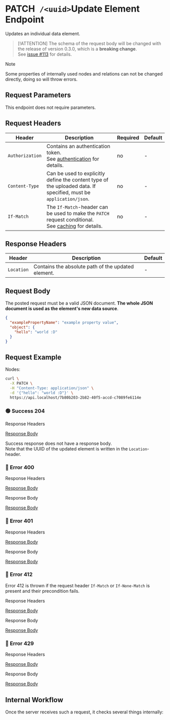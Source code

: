 # <span class="title-url"><span class="method-patch">PATCH</span>` /<uuid>`</span><span class="title-human">Update Element Endpoint</span>

<!-- panels:start -->
<!-- div:left-panel -->

Updates an individual data element.

> [!ATTENTION]
> The schema of the request body will be changed with the release of version 0.3.0, which is a **breaking change**.  
> See [issue #113](https://github.com/ember-nexus/api/issues/113) for details.

> [!NOTE]
> Some properties of internally used nodes and relations can not be changed directly, doing so will throw errors.

## Request Parameters

This endpoint does not require parameters.

## Request Headers

<div class="table-request-headers">

| Header          | Description                                                                                                                   | Required | Default |
|-----------------|-------------------------------------------------------------------------------------------------------------------------------|----------|---------|
| `Authorization` | Contains an authentication token. <br />See [authentication](/concepts/authentication) for details.                           | no       | -       |
| `Content-Type`  | Can be used to explicitly define the content type of the uploaded data. If specified, must be `application/json`.             | no       | -       |
| `If-Match`      | The `If-Match`-header can be used to make the `PATCH` request conditional.<br />See [caching](/concepts/caching) for details. | no       | -       |

</div>

## Response Headers

<div class="table-response-headers">

| Header     | Description                                        | Default |
|------------|----------------------------------------------------| ------- |
| `Location` | Contains the absolute path of the updated element. | -       |

</div>

## Request Body

The posted request must be a valid JSON document. **The whole JSON document is used as the element's new data source**.

```json
{
  "examplePropertyName": "example property value",
  "object": {
    "hello": "world :D"
  }
}
```

## Request Example

Nodes:

```bash
curl \
  -X PATCH \
  -H "Content-Type: application/json" \
  -d '{"hello": "world :D"}' \
  https://api.localhost/7b80b203-2b82-40f5-accd-c7089fe6114e
```

<!-- tabs:start -->

### **🟢 Success 204**

<div class="code-title auto-refresh">Response Headers</div>

[Response Body](./patch-element/204-response-header.txt ':include :type=code')

Success response does not have a response body.  
Note that the UUID of the updated element is written in the `Location`-header.

### **🔴 Error 400**

<div class="code-title auto-refresh">Response Headers</div>

[Response Body](./patch-element/400-response-header.txt ':include :type=code')

<div class="code-title auto-refresh">Response Body</div>

[Response Body](./patch-element/400-response-body.json ':include :type=code problem+json')

### **🔴 Error 401**

<div class="code-title auto-refresh">Response Headers</div>

[Response Body](./patch-element/401-response-header.txt ':include :type=code')

<div class="code-title auto-refresh">Response Body</div>

[Response Body](./patch-element/401-response-body.json ':include :type=code problem+json')

### **🔴 Error 412**

Error 412 is thrown if the request header `If-Match` or `If-None-Match` is present and their precondition fails.

<div class="code-title auto-refresh">Response Headers</div>

[Response Body](./delete-element/412-response-header.txt ':include :type=code')

<div class="code-title auto-refresh">Response Body</div>

[Response Body](./delete-element/412-response-body.json ':include :type=code problem+json')

### **🔴 Error 429**

<div class="code-title">Response Headers</div>

[Response Body](./patch-element/429-response-header.txt ':include :type=code')

<div class="code-title">Response Body</div>

[Response Body](./patch-element/429-response-body.json ':include :type=code problem+json')

<!-- tabs:end -->

<!-- div:right-panel -->

## Internal Workflow

Once the server receives such a request, it checks several things internally:

<div id="graph-container-1" class="graph-container" style="height:1400px"></div>

<!-- panels:end -->

<script>
G6.registerEdge('polyline-edge', {
  draw(cfg, group) {
    const { startPoint, endPoint } = cfg;
    const hgap = Math.abs(endPoint.x - startPoint.x);

    const path = [
      ['M', startPoint.x, startPoint.y],
      [
        'C',
        startPoint.x + hgap / 4,
        startPoint.y,
        endPoint.x - hgap / 2,
        endPoint.y,
        endPoint.x,
        endPoint.y,
      ],
    ];
    const shape = group.addShape('path', {
      attrs: {
        stroke: '#AAB7C4',
        path,
      },
      name: 'path-shape',
    });
    const midPoint = {
      x: (startPoint.x + endPoint.x) / 2,
      y: (startPoint.y + endPoint.y) / 2,
    };
    const label = group.addShape('text', {
      attrs: {
        text: cfg.label + '###########',
        x: midPoint.x,
        y: midPoint.y,
        textAlign: 'center',
        textBaseline: 'middle',
        fill: '#000',
        fontSize: 14,
      },
      name: 'label-shape',
    });
    return shape;
  },
});
renderWorkflow(document.getElementById('graph-container-1'), {
  nodes: [
    { id: 'init', ...workflowStart, label: 'server receives PATCH-request' },
    { id: 'checkToken', ...workflowDecision, label: 'does request contain token?' },
    { id: 'noTokenAction', ...workflowStep, label: "use default anonymous\nuser for auth" },
    { id: 'checkTokenValidity', ...workflowDecision, label: 'is token valid?' },
    { id: 'checkRateLimit', ...workflowDecision, label: "does request exceed\nrate limit?" },
    { id: 'checkIfMatchHeaderExists', ...workflowDecision, label: "does request contain\nIf-Match header?" },
    { id: 'checkIfMatchHeaderMatches', ...workflowDecision, label: "does If-Match\nmatch ETag?" },
    { id: 'checkAccess', ...workflowDecision, label: "has user UPDATE access?" },
    { id: 'checkExistence', ...workflowDecision, label: "does element exist?" },
    { id: 'setNewProperties', ...workflowStep, label: "set new properties" },
    { id: 'flush', ...workflowStep, label: "flush" },
    { id: 'success204', ...workflowEndSuccess , label: "return 204"},
    { id: 'error401', ...workflowEndError, label: "return 401" },
    { id: 'error404', ...workflowEndError, label: "return 404" },
    { id: 'error412', ...workflowEndError, label: 'return 412' },
    { id: 'error429', ...workflowEndError, label: 'return 429' },
  ],
  edges: [
    { source: 'init', target: 'checkToken', label: '' },
    { source: 'checkToken', target: 'noTokenAction', label: 'no' },
    { source: 'checkToken', target: 'checkTokenValidity', label: 'yes' },
    { source: 'checkTokenValidity', target: 'checkRateLimit', label: 'yes' },
    { source: 'checkTokenValidity', target: 'error401', label: 'no' },
    { source: 'checkRateLimit', target: 'checkIfMatchHeaderExists', label: 'no' },
    { source: 'checkRateLimit', target: 'error429', label: 'yes' },
    { source: 'checkIfMatchHeaderExists', target: 'checkAccess', label: 'no' },
    { source: 'checkIfMatchHeaderExists', target: 'checkIfMatchHeaderMatches', label: 'yes' },
    { source: 'checkIfMatchHeaderMatches', target: 'checkAccess', label: 'yes' },
    { source: 'checkIfMatchHeaderMatches', target: 'error412', label: 'no' },
    { source: 'noTokenAction', target: 'checkRateLimit', label: '' },
    { source: 'checkAccess', target: 'checkExistence', label: 'yes' },
    { source: 'checkAccess', target: 'error404', label: 'no' },
    { source: 'checkExistence', target: 'setNewProperties', label: 'yes' },
    { source: 'checkExistence', target: 'error404', label: 'no' },
    { source: 'setNewProperties', target: 'flush' },
    { source: 'flush', target: 'success204' }
  ],
}, 'TB');
</script>
